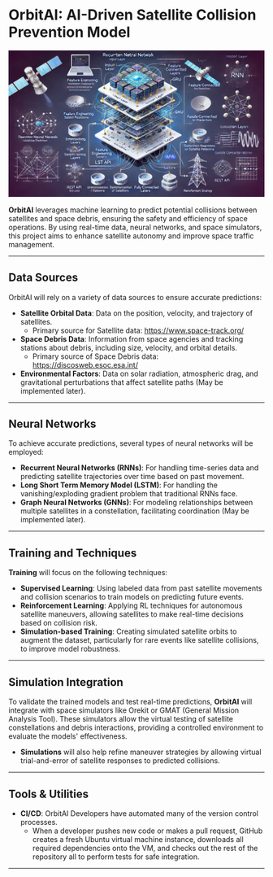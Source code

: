 # OrbitAI: AI-Driven Satellite Collision Prevention Model

![My Image](Diagrams/FunnyDiagram.png)

**OrbitAI** leverages machine learning to predict potential collisions between satellites and space debris, ensuring the safety and efficiency of space operations. By using real-time data, neural networks, and space simulators, this project aims to enhance satellite autonomy and improve space traffic management.

---

## Data Sources

OrbitAI will rely on a variety of data sources to ensure accurate predictions:

- **Satellite Orbital Data**: Data on the position, velocity, and trajectory of satellites.
   - Primary source for Satellite data: https://www.space-track.org/
- **Space Debris Data**: Information from space agencies and tracking stations about debris, including size, velocity, and orbital details.
   - Primary source of Space Debris data: https://discosweb.esoc.esa.int/
- **Environmental Factors**: Data on solar radiation, atmospheric drag, and gravitational perturbations that affect satellite paths (May be implemented later).


---

## Neural Networks

To achieve accurate predictions, several types of neural networks will be employed:

- **Recurrent Neural Networks (RNNs)**: For handling time-series data and predicting satellite trajectories over time based on past movement.
- **Long Short Term Memory Model (LSTM)**: For handling the vanishing/exploding gradient problem that traditional RNNs face.
- **Graph Neural Networks (GNNs)**: For modeling relationships between multiple satellites in a constellation, facilitating coordination (May be implemented later).


---

## Training and Techniques

**Training** will focus on the following techniques:

- **Supervised Learning**: Using labeled data from past satellite movements and collision scenarios to train models on predicting future events.
- **Reinforcement Learning**: Applying RL techniques for autonomous satellite maneuvers, allowing satellites to make real-time decisions based on collision risk.
- **Simulation-based Training**: Creating simulated satellite orbits to augment the dataset, particularly for rare events like satellite collisions, to improve model robustness.


---

## Simulation Integration

To validate the trained models and test real-time predictions, **OrbitAI** will integrate with space simulators like Orekit or GMAT (General Mission Analysis Tool). These simulators allow the virtual testing of satellite constellations and debris interactions, providing a controlled environment to evaluate the models' effectiveness.

- **Simulations** will also help refine maneuver strategies by allowing virtual trial-and-error of satellite responses to predicted collisions.


---

## Tools & Utilities

- **CI/CD**: OrbitAI Developers have automated many of the version control processes.
     - When a developer pushes new code or makes a pull request, GitHub creates a fresh Ubuntu virtual machine instance, downloads all required dependencies onto the VM, and checks out the rest of the repository all to perform tests for safe integration.
 
---
